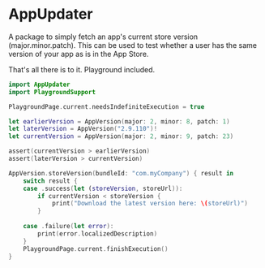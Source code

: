 # AppUpdater

A package to simply fetch an app's current store version (major.minor.patch). This can be used to test whether a user has the same version of your app as is in the App Store.

That's all there is to it. Playground included.

``` swift
import AppUpdater
import PlaygroundSupport

PlaygroundPage.current.needsIndefiniteExecution = true

let earlierVersion = AppVersion(major: 2, minor: 8, patch: 1)
let laterVersion = AppVersion("2.9.110")!
let currentVersion = AppVersion(major: 2, minor: 9, patch: 23)

assert(currentVersion > earlierVersion)
assert(laterVersion > currentVersion)

AppVersion.storeVersion(bundleId: "com.myCompany") { result in
    switch result {
    case .success(let (storeVersion, storeUrl)):
        if currentVersion < storeVersion {
            print("Download the latest version here: \(storeUrl)")
        }
        
    case .failure(let error):
        print(error.localizedDescription)
    }
    PlaygroundPage.current.finishExecution()
}
```

